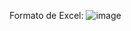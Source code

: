 Formato de Excel: 
![image](https://github.com/user-attachments/assets/0582a232-aac3-4307-b10f-74a2731639dd)
